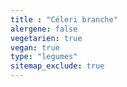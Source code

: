 ```yaml
---
title : "Céleri branche"
alergene: false
vegetarien: true
vegan: true
type: "legumes"
sitemap_exclude: true
--- 
```

